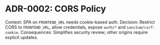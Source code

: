 # ADR-0002: CORS Policy

Context: SPA on `FRONTEND_URL` needs cookie-based auth.
Decision: Restrict CORS to `FRONTEND_URL`, allow credentials, expose `auth/*` and `sanctum/csrf-cookie`.
Consequences: Simplifies security review; other origins require explicit updates.

